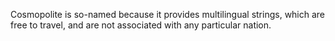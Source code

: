 Cosmopolite is so-named because it provides multilingual strings, which are free to travel, and are not associated with any particular nation.
